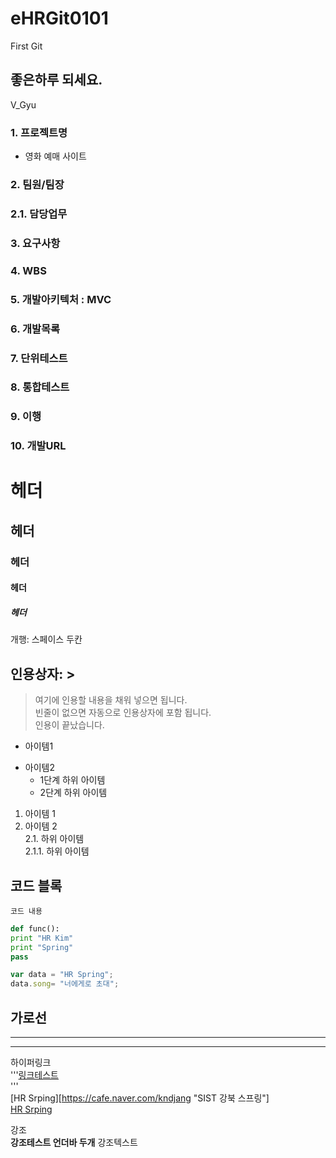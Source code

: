 # eHRGit0101
First Git

## 좋은하루 되세요.
V_Gyu

### 1. 프로젝트명
  - 영화 예매 사이트
  
### 2. 팀원/팀장

### 2.1. 담당업무

### 3. 요구사항

### 4. WBS

### 5. 개발아키텍처 : MVC

### 6. 개발목록

### 7. 단위테스트

### 8. 통합테스트
 
### 9. 이행

### 10. 개발URL  

# 헤더  
## 헤더  
### 헤더  
#### 헤더  
##### 헤더  
개행: 스페이스 두칸  

## 인용상자: >
> 여기에 인용할 내용을 채워 넣으면 됩니다.  
  빈줄이 없으면 자동으로 인용상자에 포함 됩니다.  
  인용이 끝났습니다.  
  
- 아이템1  
+ 아이템2  
  - 1단계 하위 아이템  
  * 2단계 하위 아이템  
  
1. 아이템 1  
2. 아이템 2  
   2.1. 하위 아이템  
       2.1.1. 하위 아이템  

## 코드 블록  
``` 프로그래밍 언어이름  
코드 내용  
```  

```python  
def func():
print "HR Kim"  
print "Spring"  
pass  
```

```javascript
var data = "HR Spring";  
data.song= "너에게로 초대";  
```


가로선
---  
***  
---   

하이퍼링크  
'''[링크테스트](URL "설명")  
'''  
[HR Srping][https://cafe.naver.com/kndjang "SIST 강북 스프링"]  
[HR Srping](https://cafe.naver.com/kndjang "SIST 강북 스프링")  


강조   
__강조테스트 언더바 두개__
강조텍스트



